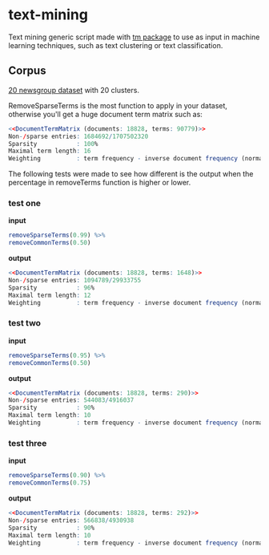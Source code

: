 # text-mining

Text mining generic script made with [tm package](https://github.com/cran/tm) to use as input in machine learning techniques, such as text clustering or text classification.

## Corpus

[20 newsgroup dataset](http://qwone.com/~jason/20Newsgroups/) with 20 clusters.

RemoveSparseTerms is the most function to apply in your dataset, otherwise you'll get a huge document term matrix such as:

```R
<<DocumentTermMatrix (documents: 18828, terms: 90779)>>
Non-/sparse entries: 1684692/1707502320
Sparsity           : 100%
Maximal term length: 16
Weighting          : term frequency - inverse document frequency (normalized) (tf-idf)
```

The following tests were made to see how different is the output when the percentage in removeTerms function is higher or lower.

### test one

**input**

```R
removeSparseTerms(0.99) %>%
removeCommonTerms(0.50) 
```
**output**

```R
<<DocumentTermMatrix (documents: 18828, terms: 1648)>>
Non-/sparse entries: 1094789/29933755
Sparsity           : 96%
Maximal term length: 12
Weighting          : term frequency - inverse document frequency (normalized) (tf-idf)
```
### test two

**input**

```R
removeSparseTerms(0.95) %>%
removeCommonTerms(0.50) 
```
**output**

```R
<<DocumentTermMatrix (documents: 18828, terms: 290)>>
Non-/sparse entries: 544083/4916037
Sparsity           : 90%
Maximal term length: 10
Weighting          : term frequency - inverse document frequency (normalized) (tf-idf)
```
### test three

**input**

```R
removeSparseTerms(0.90) %>%
removeCommonTerms(0.75) 
```
**output**

```R
<<DocumentTermMatrix (documents: 18828, terms: 292)>>
Non-/sparse entries: 566838/4930938
Sparsity           : 90%
Maximal term length: 10
Weighting          : term frequency - inverse document frequency (normalized) (tf-idf)
```
